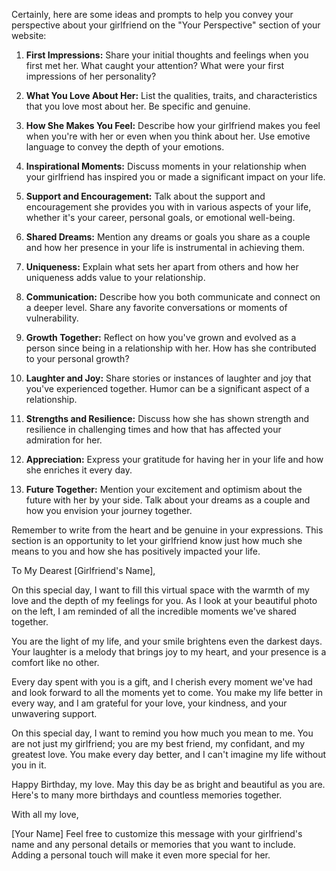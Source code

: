 Certainly, here are some ideas and prompts to help you convey your perspective about your girlfriend on the "Your Perspective" section of your website:

1. **First Impressions:** Share your initial thoughts and feelings when you first met her. What caught your attention? What were your first impressions of her personality?

2. **What You Love About Her:** List the qualities, traits, and characteristics that you love most about her. Be specific and genuine. 

3. **How She Makes You Feel:** Describe how your girlfriend makes you feel when you're with her or even when you think about her. Use emotive language to convey the depth of your emotions.

4. **Inspirational Moments:** Discuss moments in your relationship when your girlfriend has inspired you or made a significant impact on your life.

5. **Support and Encouragement:** Talk about the support and encouragement she provides you with in various aspects of your life, whether it's your career, personal goals, or emotional well-being.

6. **Shared Dreams:** Mention any dreams or goals you share as a couple and how her presence in your life is instrumental in achieving them.

7. **Uniqueness:** Explain what sets her apart from others and how her uniqueness adds value to your relationship.

8. **Communication:** Describe how you both communicate and connect on a deeper level. Share any favorite conversations or moments of vulnerability.

9. **Growth Together:** Reflect on how you've grown and evolved as a person since being in a relationship with her. How has she contributed to your personal growth?

10. **Laughter and Joy:** Share stories or instances of laughter and joy that you've experienced together. Humor can be a significant aspect of a relationship.

11. **Strengths and Resilience:** Discuss how she has shown strength and resilience in challenging times and how that has affected your admiration for her.

12. **Appreciation:** Express your gratitude for having her in your life and how she enriches it every day.

13. **Future Together:** Mention your excitement and optimism about the future with her by your side. Talk about your dreams as a couple and how you envision your journey together.

Remember to write from the heart and be genuine in your expressions. This section is an opportunity to let your girlfriend know just how much she means to you and how she has positively impacted your life.



To My Dearest [Girlfriend's Name],

On this special day, I want to fill this virtual space with the warmth of my love and the depth of my feelings for you. As I look at your beautiful photo on the left, I am reminded of all the incredible moments we've shared together.

You are the light of my life, and your smile brightens even the darkest days. Your laughter is a melody that brings joy to my heart, and your presence is a comfort like no other.

Every day spent with you is a gift, and I cherish every moment we've had and look forward to all the moments yet to come. You make my life better in every way, and I am grateful for your love, your kindness, and your unwavering support.

On this special day, I want to remind you how much you mean to me. You are not just my girlfriend; you are my best friend, my confidant, and my greatest love. You make every day better, and I can't imagine my life without you in it.

Happy Birthday, my love. May this day be as bright and beautiful as you are. Here's to many more birthdays and countless memories together.

With all my love,

[Your Name]
Feel free to customize this message with your girlfriend's name and any personal details or memories that you want to include. Adding a personal touch will make it even more special for her.





